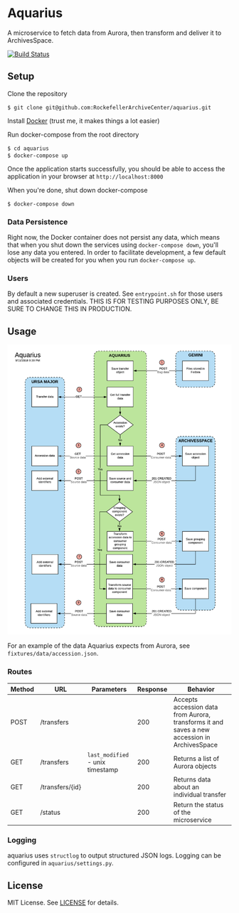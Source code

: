 # Aquarius

A microservice to fetch data from Aurora, then transform and deliver it to ArchivesSpace.

[![Build Status](https://travis-ci.org/RockefellerArchiveCenter/aquarius.svg?branch=master)](https://travis-ci.org/RockefellerArchiveCenter/aquarius)

## Setup

Clone the repository

    $ git clone git@github.com:RockefellerArchiveCenter/aquarius.git

Install [Docker](https://store.docker.com/search?type=edition&offering=community) (trust me, it makes things a lot easier)

Run docker-compose from the root directory

    $ cd aquarius
    $ docker-compose up

Once the application starts successfully, you should be able to access the application in your browser at `http://localhost:8000`

When you're done, shut down docker-compose

    $ docker-compose down


### Data Persistence

Right now, the Docker container does not persist any data, which means that when you shut down the services using `docker-compose down`, you'll lose any data you entered. In order to facilitate development, a few default objects will be created for you when you run `docker-compose up`.


### Users

By default a new superuser is created. See `entrypoint.sh` for those users and associated credentials. THIS IS FOR TESTING PURPOSES ONLY, BE SURE TO CHANGE THIS IN PRODUCTION.


## Usage

![Accession Routine diagram](transformer.png)

For an example of the data Aquarius expects from Aurora, see `fixtures/data/accession.json`.


### Routes

| Method | URL | Parameters | Response  | Behavior  |
|--------|-----|---|---|---|
|POST|/transfers| |200|Accepts accession data from Aurora, transforms it and saves a new accession in ArchivesSpace|
|GET|/transfers|`last_modified` - unix timestamp |200|Returns a list of Aurora objects|
|GET|/transfers/{id}| |200|Returns data about an individual transfer|
|GET|/status||200|Return the status of the microservice


### Logging

aquarius uses `structlog` to output structured JSON logs. Logging can be configured in `aquarius/settings.py`.


## License

MIT License. See [LICENSE](LICENSE) for details.
